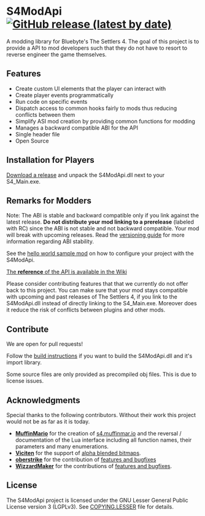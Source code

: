 # S4ModApi [![GitHub release (latest by date)](https://img.shields.io/github/v/release/nyfrk/S4ModApi)](https://github.com/nyfrk/S4ModApi/releases/latest)
A modding library for Bluebyte's The Settlers 4. The goal of this project is to provide a API to mod developers such that they do not have to resort to reverse engineer the game themselves. 



## Features

* Create custom UI elements that the player can interact with
* Create player events programmatically
* Run code on specific events
* Dispatch access to common hooks fairly to mods thus reducing conflicts between them
* Simplify ASI mod creation by providing common functions for modding
* Manages a backward compatible ABI for the API
* Single header file
* Open Source



## Installation for Players

[Download a release](https://github.com/nyfrk/S4ModApi/releases) and unpack the S4ModApi.dll next to your S4_Main.exe. 



## Remarks for Modders

Note: The ABI is stable and backward compatible only if you link against the latest release. **Do not distribute your mod linking to a prerelease** (labeled with RC) since the ABI is not stable and not backward compatible. Your mod will break with upcoming releases. Read the [versioning guide](VERSION.md) for more information regarding ABI stability.

See the [hello world sample mod](https://github.com/nyfrk/S4ModApi/wiki/HelloWorldPlugin) on how to configure your project with the S4ModApi.

[The **reference** of the API is available in the Wiki](https://github.com/nyfrk/S4ModApi/wiki)

Please consider contributing features that that we currently do not offer back to this project. You can make sure that your mod stays compatible with upcoming and past releases of The Settlers 4, if you link to the S4ModApi.dll instead of directly linking to the S4_Main.exe. Moreover does it reduce the risk of conflicts between plugins and other mods. 



## Contribute

We are open for pull requests! 

Follow the [build instructions](BUILD.md) if you want to build the S4ModApi.dll and it's import library. 

Some source files are only provided as precompiled obj files. This is due to license issues. 



## Acknowledgments

Special thanks to the following contributors. Without their work this project would not be as far as it is today.

- [**MuffinMario**](https://github.com/MuffinMario) for the creation of [s4.muffinmar.io](https://s4.muffinmar.io/scripts/) and the reversal / documentation of the Lua interface including all function names, their parameters and many enumerations.
- [**Viciten**](https://github.com/Viciten) for the support of [alpha blended bitmaps](https://github.com/nyfrk/S4ModApi/commit/134d532b83d201f43f18b699d877021f512411d3).
- [**oberstrike**](https://github.com/oberstrike) for the contribution of [features and bugfixes](https://github.com/oberstrike/S4ModApi)
- [**WizzardMaker**](https://github.com/WizzardMaker) for the contributions of [features and bugfixes](https://github.com/WizzardMaker/S4ModApi).



## License

The S4ModApi project is licensed under the GNU Lesser General Public License version 3 (LGPLv3). See [COPYING.LESSER](COPYING.LESSER) file for details. 

